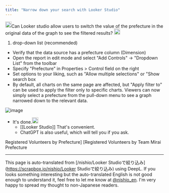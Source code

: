 ```yaml
---
title: "Narrow down your search with Looker Studio"
---
```


<img src='https://scrapbox.io/api/pages/nishio-en/nishio/icon' alt='nishio.icon' height="19.5"/>Can Looker studio allow users to switch the value of the prefecture in the original data of the graph to see the filtered results?
<img src='https://scrapbox.io/api/pages/nishio-en/o3/icon' alt='o3.icon' height="19.5"/>
1. drop-down list (recommended)
- Verify that the data source has a prefecture column (Dimension)
- Open the report in edit mode and select "Add Controls" → "Dropdown List" from the toolbar
- Specify "Prefecture" in Properties > Control field on the right
- Set options to your liking, such as "Allow multiple selections" or "Show search box
- By default, all charts on the same page are affected, but "Apply filter to" can be used to apply the filter only to specific charts.
Viewers can now simply select a prefecture from the pull-down menu to see a graph narrowed down to the relevant data.

![image](https://gyazo.com/05177f9e98b3cbc68a6fd792fb461693/thumb/1000)
- It's done.<img src='https://scrapbox.io/api/pages/nishio-en/nishio/icon' alt='nishio.icon' height="19.5"/>
    - [[Looker Studio]] That's convenient.
    - ChatGPT is also useful, which will tell you if you ask.

Registered Volunteers by Prefecture] [Registered Volunteers by Team Mirai Prefecture

---
This page is auto-translated from [/nishio/Looker Studioで絞り込み](https://scrapbox.io/nishio/Looker Studioで絞り込み) using DeepL. If you looks something interesting but the auto-translated English is not good enough to understand it, feel free to let me know at [@nishio_en](https://twitter.com/nishio_en). I'm very happy to spread my thought to non-Japanese readers.